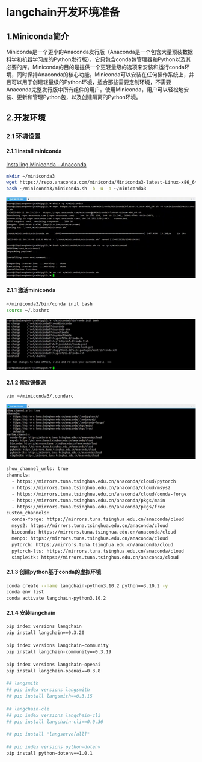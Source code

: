 # langchain开发环境准备

## 1.Miniconda简介

Miniconda是一个更小的Anaconda发行版（Anaconda是一个包含大量预装数据科学和机器学习库的Python发行版），它只包含conda包管理器和Python以及其必要的库。Miniconda的目的是提供一个更轻量级的选项来安装和运行conda环境，同时保持Anaconda的核心功能。Miniconda可以安装在任何操作系统上，并且可以用于创建轻量级的Python环境，适合那些需要定制环境，不需要Anaconda完整发行版中所有组件的用户。使用Miniconda，用户可以轻松地安装、更新和管理Python包，以及创建隔离的Python环境。

## 2.开发环境

### 2.1 环境设置

#### 2.1.1 install miniconda

[Installing Miniconda - Anaconda](https://www.anaconda.com/docs/getting-started/miniconda/install#macos-linux-installation)

```bash
mkdir ~/miniconda3
wget https://repo.anaconda.com/miniconda/Miniconda3-latest-Linux-x86_64.sh -O ~/miniconda3/miniconda.sh
bash ~/miniconda3/miniconda.sh -b -u -p ~/miniconda3
```

![](images/2025-03-11_145436.png)

#### 2.1.1 激活miniconda

```bash
~/miniconda3/bin/conda init bash
source ~/.bashrc
```

![](images/2025-03-11_152026.png)

#### 2.1.2 修改镜像源

```bash
vim ~/miniconda3/.condarc
```

![](images/2025-03-11_160314.png)

```bash
show_channel_urls: true
channels:
  - https://mirrors.tuna.tsinghua.edu.cn/anaconda/cloud/pytorch
  - https://mirrors.tuna.tsinghua.edu.cn/anaconda/cloud/msys2
  - https://mirrors.tuna.tsinghua.edu.cn/anaconda/cloud/conda-forge
  - https://mirrors.tuna.tsinghua.edu.cn/anaconda/pkgs/main
  - https://mirrors.tuna.tsinghua.edu.cn/anaconda/pkgs/free
custom_channels:
  conda-forge: https://mirrors.tuna.tsinghua.edu.cn/anaconda/cloud
  msys2: https://mirrors.tuna.tsinghua.edu.cn/anaconda/cloud
  bioconda: https://mirrors.tuna.tsinghua.edu.cn/anaconda/cloud
  menpo: https://mirrors.tuna.tsinghua.edu.cn/anaconda/cloud
  pytorch: https://mirrors.tuna.tsinghua.edu.cn/anaconda/cloud
  pytorch-lts: https://mirrors.tuna.tsinghua.edu.cn/anaconda/cloud
  simpleitk: https://mirrors.tuna.tsinghua.edu.cn/anaconda/cloud
```

#### 2.1.3 创建python基于conda的虚拟环境

```bash
conda create --name langchain-python3.10.2 python==3.10.2 -y
conda env list
conda activate langchain-python3.10.2
```

#### 2.1.4 安装langchain

```bash
pip index versions langchain
pip install langchain==0.3.20

pip index versions langchain-community
pip install langchain-community==0.3.19

pip index versions langchain-openai
pip install langchain-openai==0.3.8

## langsmith 
## pip index versions langsmith 
## pip install langsmith==0.3.15

## langchain-cli
## pip index versions langchain-cli 
## pip install langchain-cli==0.0.36

## pip install "langserve[all]"

## pip index versions python-dotenv
pip install python-dotenv==1.0.1
```

